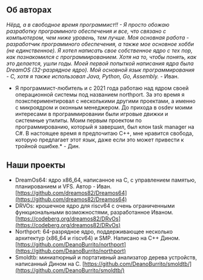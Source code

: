 ## Об авторах

*Нёрд, а в свободное время программист!! - Я просто обожаю разработку программного обеспечения и все, что связано с компьютером, чем ниже уровень, тем лучше. Моя основная работа - разработчик программного обеспечения, а также мое основное хобби (не единственное). Я хотел написать свое собственное ядро с тех пор, как познакомился с программированием. Хотя на то, чтобы понять, как это делается, ушли годы. Моей первой попыткой написания ядра была DreamOS (32-разрядное ядро). Мой основной язык программирования - C, хотя я также использовал Java, Python, Go, Assembly.* - Иван.

* Я программист-любитель и с 2021 года работаю над ядром своей операционной системы под названием northport. За это время я поэкспериментировал с несколькими другими проектами, а именно с микроядром и оконным менеджером. До прихода в osdev моими интересами в программировании были игровые движки и системные утилиты. Моим первым проектом по программированию, который я завершил, был клон task manager на C#. В настоящее время я предпочитаю C++, мне нравится свобода, которую предлагает этот язык, даже если это может привести к тройной ошибке.* - Дин.

## Наши проекты

* DreamOs64: ядро x86_64, написанное на C, с управлением памятью, планированием и VFS. Автор - Иван. [https://github.com/dreamos82/Dreamos64](https://github.com/dreamos82/Dreamos64)
* DRVOs: крошечное ядро для riscv64 с очень ограниченными функциональными возможностями, разработанное Иваном.  [https://codeberg.org/dreamos82/DRvOs](https://codeberg.org/dreamos82/DRvOs)
* Northport: 64-разрядное ядро, поддерживающее несколько архитектур (x86_64 и riscv64) и SMP. Написано на C++ Дином. [https://github.com/DeanoBurrito/northport](https://github.com/DeanoBurrito/northport)
* Smoldtb: миниатюрный и портативный анализатор дерева устройств, написанный Дином на C. [https://github.com/DeanoBurrito/smoldtb/](https://github.com/DeanoBurrito/smoldtb/)
